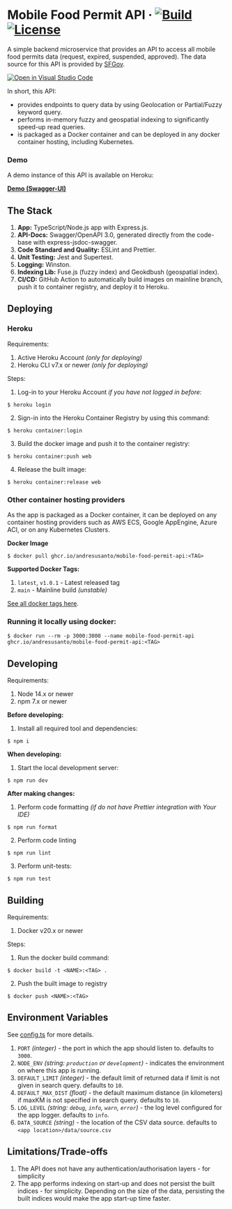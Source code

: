 # Mobile Food Permit API &middot; [![Build](https://github.com/andresusanto/mobile-food-permit-api/actions/workflows/build.yml/badge.svg)](https://github.com/andresusanto/mobile-food-permit-api/actions/workflows/build.yml) [![License](https://img.shields.io/github/license/andresusanto/mobile-food-permit-api.svg)](https://github.com/andresusanto/mobile-food-permit-api/blob/main/LICENSE)

A simple backend microservice that provides an API to access all mobile food permits data (request, expired, suspended, approved). The data source for this API is provided by [SFGov](https://data.sfgov.org/Economy-and-Community/Mobile-Food-Permit-Map/px6q-wjh5).

[![Open in Visual Studio Code](https://open.vscode.dev/badges/open-in-vscode.svg)](https://open.vscode.dev/andresusanto/mobile-food-permit-api)

In short, this API:

- provides endpoints to query data by using Geolocation or Partial/Fuzzy keyword query.
- performs in-memory fuzzy and geospatial indexing to significantly speed-up read queries.
- is packaged as a Docker container and can be deployed in any docker container hosting, including Kubernetes.

### Demo

A demo instance of this API is available on Heroku:

**[Demo (Swagger-UI)](https://mobile-food-permit-api.herokuapp.com/docs)**

## The Stack

1. **App:** TypeScript/Node.js app with Express.js.
2. **API-Docs:** Swagger/OpenAPI 3.0, generated directly from the code-base with express-jsdoc-swagger.
3. **Code Standard and Quality:** ESLint and Prettier.
4. **Unit Testing:** Jest and Supertest.
5. **Logging:** Winston.
6. **Indexing Lib:** Fuse.js (fuzzy index) and Geokdbush (geospatial index).
7. **CI/CD:** GitHub Action to automatically build images on mainline branch, push it to container registry, and deploy it to Heroku.

## Deploying

### Heroku

Requirements:

1. Active Heroku Account _(only for deploying)_
2. Heroku CLI v7.x or newer _(only for deploying)_

Steps:

1. Log-in to your Heroku Account _if you have not logged in before_:

```
$ heroku login
```

2. Sign-in into the Heroku Container Registry by using this command:

```
$ heroku container:login
```

3. Build the docker image and push it to the container registry:

```
$ heroku container:push web
```

4. Release the built image:

```
$ heroku container:release web
```

### Other container hosting providers

As the app is packaged as a Docker container, it can be deployed on any container hosting providers such as AWS ECS, Google AppEngine, Azure ACI, or on any Kubernetes Clusters.

**Docker Image**

```
$ docker pull ghcr.io/andresusanto/mobile-food-permit-api:<TAG>
```

**Supported Docker Tags:**

1. `latest`, `v1.0.1` - Latest released tag
2. `main` - Mainline build _(unstable)_

[See all docker tags here](https://github.com/andresusanto/mobile-food-permit-api/pkgs/container/mobile-food-permit-api).

### Running it locally using docker:

```
$ docker run --rm -p 3000:3000 --name mobile-food-permit-api ghcr.io/andresusanto/mobile-food-permit-api:<TAG>
```

## Developing

Requirements:

1. Node 14.x or newer
2. npm 7.x or newer

**Before developing:**

1. Install all required tool and dependencies:

```
$ npm i
```

**When developing:**

1. Start the local development server:

```
$ npm run dev
```

**After making changes:**

1. Perform code formatting _(if do not have Prettier integration with Your IDE)_

```
$ npm run format
```

2. Perform code linting

```
$ npm run lint
```

3. Perform unit-tests:

```
$ npm run test
```

## Building

Requirements:

1. Docker v20.x or newer

Steps:

1. Run the docker build command:

```
$ docker build -t <NAME>:<TAG> .
```

2. Push the built image to registry

```
$ docker push <NAME>:<TAG>
```

## Environment Variables

See [config.ts](./src/utils/config.ts) for more details.

1. `PORT` _(integer)_ - the port in which the app should listen to. defaults to `3000`.
2. `NODE_ENV` _(string: `production` or `development`)_ - indicates the environment on where this app is running.
3. `DEFAULT_LIMIT` _(integer)_ - the default limit of returned data if limit is not given in search query. defaults to `10`.
4. `DEFAULT_MAX_DIST` _(float)_ - the default maximum distance (in kilometers) if maxKM is not specified in search query. defaults to `10`.
5. `LOG_LEVEL` _(string: `debug`, `info`, `warn`, `error`)_ - the log level configured for the app logger. defaults to `info`.
6. `DATA_SOURCE` _(string)_ - the location of the CSV data source. defaults to `<app location>/data/source.csv`

## Limitations/Trade-offs

1. The API does not have any authentication/authorisation layers - for simplicity
2. The app performs indexing on start-up and does not persist the built indices - for simplicity. Depending on the size of the data, persisting the built indices would make the app start-up time faster.
